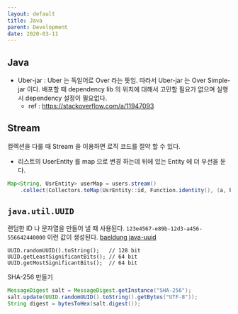 ```yaml
---
layout: default
title: Java
parent: Development
date: 2020-03-11
---
```


## Java

- Uber-jar : Uber 는 독일어로 Over 라는 뜻임. 따라서 Uber-jar 는 Over Simple-jar 이다. 배포할 때 dependency lib 의 위치에 대해서 고민할 필요가 없으며 실행시 dependency 설정이 필요없다.
  - ref : https://stackoverflow.com/a/11947093

## Stream

컬렉션을 다룰 때 Stream 을 이용하면 로직 코드를 절약 할 수 있다.

- 리스트의 UserEntity 를 map 으로 변경 하는데 뒤에 있는 Entity 에 더 우선을 둔다.

```java
Map<String, UsrEntity> userMap = users.stream()
    .collect(Collectors.toMap(UsrEntity::id, Function.identity(), (a, b) -> b));
```

## `java.util.UUID`

랜덤한 ID 나 문자열을 만들어 낼 때 사용된다. `123e4567-e89b-12d3-a456-556642440000` 이런 값이 생성된다.
[baeldung java-uuid](https://www.baeldung.com/java-uuid)

    UUID.randomUUID().toString();   // 128 bit
    UUID.getLeastSignificantBits(); // 64 bit
    UUID.getMostSignificantBits();  // 64 bit

SHA-256 만들기

```java
MessageDigest salt = MessageDigest.getInstance("SHA-256");
salt.update(UUID.randomUUID().toString().getBytes("UTF-8"));
String digest = bytesToHex(salt.digest());
```

